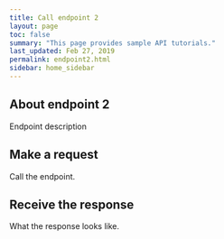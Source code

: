 ```yaml
---
title: Call endpoint 2
layout: page
toc: false
summary: "This page provides sample API tutorials."
last_updated: Feb 27, 2019
permalink: endpoint2.html
sidebar: home_sidebar
---
```


## About endpoint 2

Endpoint description


## Make a request

Call the endpoint.

## Receive the response

What the response looks like.